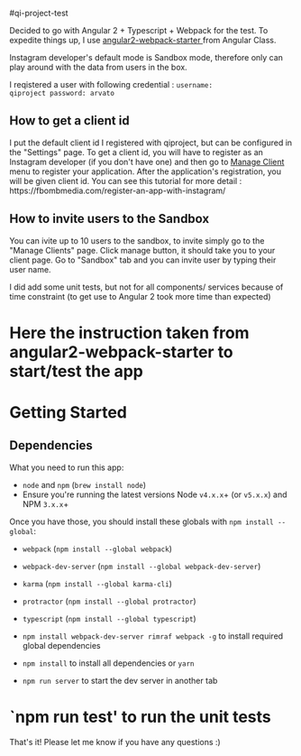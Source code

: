 #qi-project-test

<p>
Decided to go with Angular 2 + Typescript + Webpack for the test. To expedite things up, I use <a href="https://angularclass.github.io/angular2-webpack-starter/">angular2-webpack-starter </a>
from Angular Class.
</p>

<p>
Instagram developer's default mode is Sandbox mode, therefore only can play around with the data from users in the box.

I reqistered a user with following credential :
    <code >username: qiproject
    password: arvato
    </code>
</p>

## How to get a client id
<p>
I put the default client id I registered with qiproject, but can be configured in the "Settings" page. To get a client id, you will have to register as an Instagram developer (if you don't have one) and then go to <a href="https://www.instagram.com/developer/clients/manage/">Manage Client</a> menu to register your application. After the application's registration, you will be given client id. You can see this tutorial for more detail : https://fbombmedia.com/register-an-app-with-instagram/
  </p>

## How to invite users to the Sandbox
<p>
 You can ivite up to 10 users to the sandbox, to invite simply go to the "Manage Clients" page.
 Click manage button, it should take you to your client page.
 Go to "Sandbox" tab and you can invite user by typing their user name.
</p>

<p>
    I did add some unit tests, but not for all components/ services because of time constraint (to get use to Angular 2 took more time than expected)
</p>

# Here the instruction taken from angular2-webpack-starter to start/test the app

# Getting Started
## Dependencies
What you need to run this app:
* `node` and `npm` (`brew install node`)
* Ensure you're running the latest versions Node `v4.x.x`+ (or `v5.x.x`) and NPM `3.x.x`+

Once you have those, you should install these globals with `npm install --global`:
* `webpack` (`npm install --global webpack`)
* `webpack-dev-server` (`npm install --global webpack-dev-server`)
* `karma` (`npm install --global karma-cli`)
* `protractor` (`npm install --global protractor`)
* `typescript` (`npm install --global typescript`)

* `npm install webpack-dev-server rimraf webpack -g` to install required global dependencies
* `npm install` to install all dependencies or `yarn`
* `npm run server` to start the dev server in another tab
# `npm run test' to run the unit tests

That's it! Please let me know if you have any questions :)
